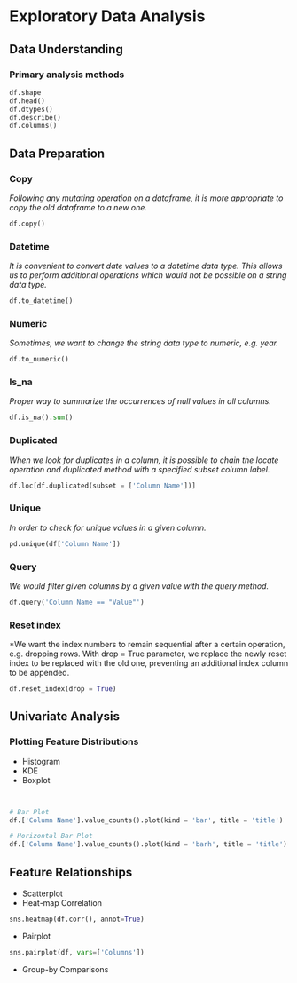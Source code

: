 # Exploratory Data Analysis

## Data Understanding

### Primary analysis methods

```python
df.shape
df.head() 
df.dtypes()
df.describe()
df.columns()
```

## Data Preparation

### Copy

*Following any mutating operation on a dataframe, it is more appropriate to copy the old dataframe to a new one.*

```python
df.copy()
```

### Datetime

*It is convenient to convert date values to a datetime data type. This allows us to perform additional operations which would not be possible on a string data type.*

```python
df.to_datetime()
```

### Numeric

*Sometimes, we want to change the string data type to numeric, e.g. year.*

```python
df.to_numeric()
```

### Is_na

*Proper way to summarize the occurrences of null values in all columns.*

```python
df.is_na().sum()
```

### Duplicated

*When we look for duplicates in a column, it is possible to chain the locate operation and duplicated method with a specified subset column label.*

```python
df.loc[df.duplicated(subset = ['Column Name'])]
```

### Unique

*In order to check for unique values in a given column.*

```python
pd.unique(df['Column Name'])
```

### Query

*We would filter given columns by a given value with the query method.*

```python
df.query('Column Name == "Value"')
```

### Reset index

*We want the index numbers to remain sequential after a certain operation, e.g. dropping rows. With drop = True parameter, we replace the newly reset index to be replaced with the old one, preventing an additional index column to be appended.

```python
df.reset_index(drop = True)
```

## Univariate Analysis

### Plotting Feature Distributions

* Histogram
* KDE
* Boxplot

```python


# Bar Plot
df.['Column Name'].value_counts().plot(kind = 'bar', title = 'title')

# Horizontal Bar Plot
df.['Column Name'].value_counts().plot(kind = 'barh', title = 'title')

```

## Feature Relationships

* Scatterplot
* Heat-map Correlation

```python
sns.heatmap(df.corr(), annot=True)
```

- Pairplot

```python
sns.pairplot(df, vars=['Columns'])
```

- Group-by Comparisons

